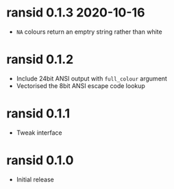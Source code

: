 # ransid 0.1.3 2020-10-16

* `NA` colours return an emptry string rather than white

# ransid 0.1.2

* Include 24bit ANSI output with `full_colour` argument
* Vectorised the 8bit ANSI escape code lookup

# ransid 0.1.1

* Tweak interface

# ransid 0.1.0

* Initial release
